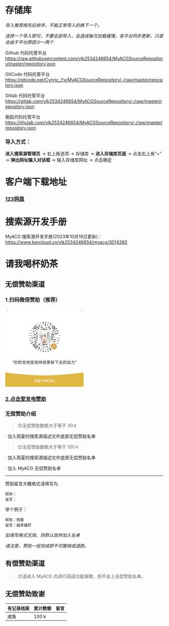 # 存储库

*导入推荐按先后排序，不能正常导入的换下一个。*

*选择一个导入即可，不要全部导入，会造成每次加载缓慢，各平台同步更新，只是会由于平台原因少一两个*

Github 代码托管平台
https://raw.githubusercontent.com/ylk2534246654/MyACGSourceRepository/master/repository.json

GitCode 代码托管平台
https://gitcode.net/Cynric_Yx/MyACGSourceRepository/-/raw/master/repository.json

Gitlab 代码托管平台
https://gitlab.com/ylk2534246654/MyACGSourceRepository/-/raw/master/repository.json

极狐代码托管平台
https://jihulab.com/ylk2534246654/MyACGSourceRepository/-/raw/master/repository.json

### 导入方式：

**进入搜索源管理页** -> 右上角选项 -> 存储库 -> **进入存储库页面** -> 点击右上角“+” -> **弹出网址输入对话框** -> 输入存储库网址 -> 点击确定

# 客户端下载地址
### [123网盘](https://www.123pan.com/s/NS2UVv-hfC53.html)

# 搜索源开发手册

MyACG 搜索源开发手册(2023年10月19日更新)：
https://www.kancloud.cn/ylk2534246654/myacg/3014260

# 请我喝杯奶茶

## 无偿赞助渠道

### 1.扫码微信赞助（推荐）

<img src="./assets/mm_reward_qrcode.png" width="250">

### [2.点击爱发电赞助](https://afdian.net/a/myacg_app) 

### 无偿赞助介绍

> 😊无偿赞助数额大于等于 30￥ 

· 加入雨夏的搜索源描述文件底部无偿赞助名单

> 😊无偿赞助数额大于等于 100￥ 

· 加入雨夏的搜索源描述文件底部无偿赞助名单

· 加入 MyACG 无偿赞助名单

---

赞助留言大概格式请填写为

~~~
昵称：
留言：
~~~

举个例子：

~~~
昵称：雨夏
留言：越来越好
~~~

*如填写格式无效，则默认放弃加入名单*

*请注意，赞助一经完成即不可撤销或退款。*
## 有偿赞助渠道

> 😊请进入 MyACG 内进行高级功能捐赠，但不会上无偿赞助名单。

## 无偿赞助致谢

| 有记录线索  | 累计数额 | 留言  |
|  ----  | ----  | ----  |
|  咸鱼  |  100￥ |      |